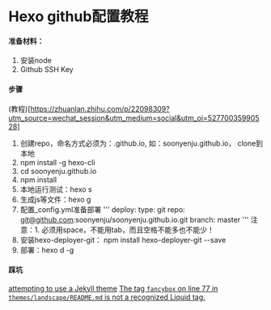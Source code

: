 # Hexo github配置教程
#### 准备材料：
1. 安装node
2. Github SSH Key
#### 步骤
(教程)[https://zhuanlan.zhihu.com/p/22098309?utm_source=wechat_session&utm_medium=social&utm_oi=52770035990528]
1. 创建repo，命名方式必须为：<username>.github.io, 如：soonyenju.github.io， clone到本地
2. npm install -g hexo-cli
3. cd soonyenju.github.io
4. npm install
5. 本地运行测试：hexo s
6. 生成js等文件：hexo g
7. 配置_config.yml准备部署
'''
deploy:
 type: git
 repo: git@github.com:soonyenju/soonyenju.github.io.git
 branch: master
'''
注意：1. 必须用space，不能用tab，而且空格不能多也不能少！
8. 安装hexo-deployer-git： npm install hexo-deployer-git --save
9. 部署：hexo d -g

#### 踩坑
[attempting to use a Jekyll theme](https://www.jianshu.com/p/fb0cb9affe19?utm_campaign=maleskine&utm_content=note&utm_medium=seo_notes&utm_source=recommendation)
[The tag `fancybox` on line 77 in `themes/landscape/README.md` is not a recognized Liquid tag.](https://www.jianshu.com/p/fb0cb9affe19?utm_campaign=maleskine&utm_content=note&utm_medium=seo_notes&utm_source=recommendation)
